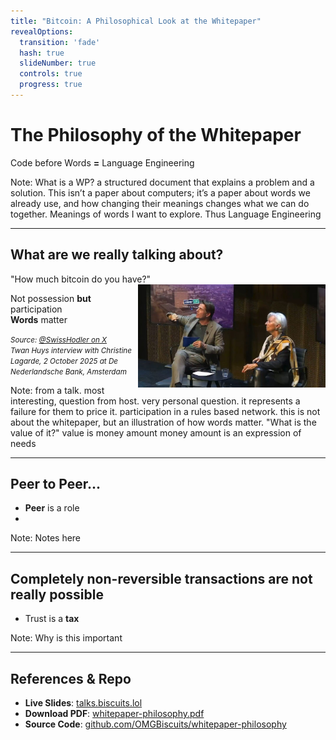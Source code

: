 ```yaml
---
title: "Bitcoin: A Philosophical Look at the Whitepaper"
revealOptions:
  transition: 'fade'
  hash: true
  slideNumber: true
  controls: true
  progress: true
---
```


# The Philosophy of the Whitepaper 

Code before Words **=** Language Engineering

Note:
What is a WP? a structured document that explains a problem and a solution.
This isn’t a paper about computers; it’s a paper about words we already use, and how changing their meanings changes what we can do together.
Meanings of words I want to explore.
Thus Language Engineering

---

## What are we really talking about?

"How much bitcoin do you have?"
<img src="assets/images/TwanHuysChristineLagard.jpg" width="300"  style="float:right;">

<span class="fragment">Not possession **but** participation</span>  
<span class="fragment">**Words** matter</span>  

<small>*Source: [@SwissHodler on X](https://x.com/SwissHodler/status/1975561828509077913)*  
*Twan Huys interview with Christine Lagarde, 2 October 2025 at De Nederlandsche Bank, Amsterdam*</small>

Note: 
from a talk. most interesting, question from host.
very personal question. 
it represents a failure for them to price it.
participation in a rules based network.
this is not about the whitepaper, but an illustration of how words matter.
"What is the value of it?"
value is money amount
money amount is an expression of needs

---

## Peer to Peer...
- **Peer** is a role
- 

Note:
Notes here

---

## Completely non-reversible transactions are not really possible
- Trust is a **tax**

Note:
Why is this important


---

## References & Repo
- **Live Slides**: [talks.biscuits.lol](https://talks.biscuits.lol)
- **Download PDF**: [whitepaper-philosophy.pdf](whitepaper-philosophy.pdf)
- **Source Code**: [github.com/OMGBiscuits/whitepaper-philosophy](https://github.com/OMGBiscuits/whitepaper-philosophy)

